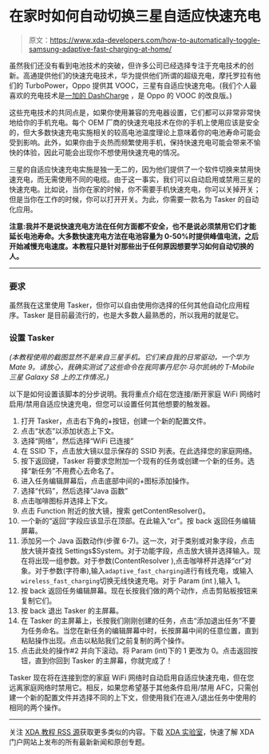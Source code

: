 # 在家时如何自动切换三星自适应快速充电

> 原文：<https://www.xda-developers.com/how-to-automatically-toggle-samsung-adaptive-fast-charging-at-home/>

虽然我们还没有看到电池技术的突破，但许多公司已经选择专注于充电技术的创新。高通提供他们的快速充电技术，华为提供他们所谓的超级充电，摩托罗拉有他们的 TurboPower，Oppo 提供其 VOOC，三星有自适应快速充电。(我们个人最喜欢的充电技术是[一加的 DashCharge](https://www.xda-developers.com/dash-charge-speed-analysis-even-with-heavy-usage-your-phone-will-charge-rapidly-and-stay-cool/) ，是 Oppo 的 VOOC 的改良版。)

这些充电技术的共同点是，如果你使用兼容的充电器设置，它们都可以非常非常快地给你的手机充电。每个 OEM 厂商的快速充电技术在你的手机上使用应该是安全的，但大多数快速充电实施相关的较高电池温度理论上意味着你的电池寿命可能会受到影响。此外，如果你由于炎热而频繁使用手机，保持快速充电可能会带来不愉快的体验，因此可能会出现你不想使用快速充电的情况。

三星的自适应快速充电实施是独一无二的，因为他们提供了一个软件切换来禁用快速充电，而无需使用不同的电缆。由于这一事实，我们可以自动启用或禁用三星的快速充电。比如说，当你在家的时候，你不需要手机快速充电，你可以关掉开关；但是当你在工作的时候，你可以打开开关。为此，你需要一款名为 Tasker 的自动化应用。

**注意:我并不是说快速充电方法在任何方面都不安全，也不是说必须禁用它们才能延长电池寿命。大多数快速充电方法在电池容量为 0-50%时提供峰值电流，之后开始减慢充电速度。本教程只是针对那些出于任何原因想要学习如何自动切换的人。**

* * *

### 要求

虽然我在这里使用 Tasker，但你可以自由使用你选择的任何其他自动化应用程序。Tasker 是目前最流行的，也是大多数人最熟悉的，所以我用的就是它。

### 设置 Tasker

*(本教程使用的截图显然不是来自三星手机。它们来自我的日常驱动，一个华为 Mate 9。请放心，我确实测试了这些命令在我同事丹尼尔·马尔凯纳的 T-Mobile 三星 Galaxy S8 上的工作情况。)*

以下是如何设置该脚本的分步说明。我将重点介绍在您连接/断开家庭 WiFi 网络时启用/禁用自适应快速充电，但您可以设置任何其他想要的触发器。

1.  打开 Tasker，点击右下角的+按钮，创建一个新的配置文件。
2.  点击“状态”以添加状态上下文。
3.  选择“网络”，然后选择“WiFi 已连接”
4.  在 SSID 下，点击放大镜以显示保存的 SSID 列表。在此选择您的家庭网络。
5.  按下返回键，Tasker 将要求您附加一个现有的任务或创建一个新的任务。选择“新任务”不用费心去命名了。
6.  进入任务编辑屏幕后，点击底部中间的+图标添加操作。
7.  选择“代码”，然后选择“Java 函数”
8.  点击咖啡图标并选择上下文。
9.  点击 Function 附近的放大镜，搜索 getContentResolver()。
10.  一个新的“返回”字段应该显示在顶部。在此输入“cr”。按 back 返回任务编辑屏幕。
11.  添加另一个 Java 函数动作(步骤 6-7)。这一次，对于类别或对象字段，点击放大镜并查找 Settings$System。对于功能字段，点击放大镜并选择输入。现在将出现一组参数。对于参数(ContentResolver ),点击咖啡杯并选择“cr”对象。对于参数(字符串),输入`adaptive_fast_charging`进行有线充电，或输入`wireless_fast_charging`切换无线快速充电。对于 Param (int ),输入 1。
12.  按 back 返回任务编辑屏幕。现在长按我们做的两个动作，点击剪贴板按钮来复制它们。
13.  按 back 退出 Tasker 的主屏幕。
14.  在 Tasker 的主屏幕上，长按我们刚刚创建的任务，点击“添加退出任务”不要为任务命名。当您在新任务的编辑屏幕中时，长按屏幕中间的任意位置，直到粘贴操作出现。点击以粘贴我们之前复制的两个操作。
15.  点击此处的操作#2 并向下滚动。将 Param (int)下的 1 更改为 0。点击返回按钮，直到你回到 Tasker 的主屏幕，你就完成了！

Tasker 现在将在连接到您的家庭 WiFi 网络时自动启用自适应快速充电，但在您远离家庭网络时禁用它。相反，如果您希望基于其他条件启用/禁用 AFC，只需创建一个新的配置文件并选择不同的上下文，但使用我们在进入/退出任务中使用的相同的两个操作。

* * *

关注 [XDA 教程 RSS 源](https://www.xda-developers.com/category/tutorials/feed/)获取更多类似的内容。下载 [XDA 实验室](https://www.xda-developers.com/xda-labs/)，快速了解 XDA 门户网站上发布的所有最新新闻和原创专题。